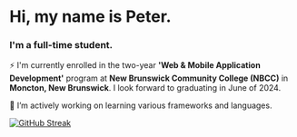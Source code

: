 <h1 align="left">Hi, my name is Peter.</h1>
<h3 align="left">I'm a full-time student.</h3>

⚡ I'm currently enrolled in the two-year **'Web & Mobile Application Development'** program at **New Brunswick Community College (NBCC)** in **Moncton, New Brunswick**. I look forward to graduating in June of 2024.

🌱 I’m actively working on learning various frameworks and languages.

<p align="left">
</p>


[![GitHub Streak](https://streak-stats.demolab.com?user=pbwhynot&theme=sunset-gradient)](https://git.io/streak-stats)








